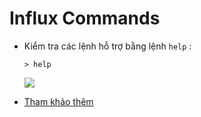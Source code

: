 # Influx Commands
- Kiểm tra các lệnh hỗ trợ bằng lệnh `help` :
    ```
    > help
    ```
    <img src=https://i.imgur.com/HqNJqiU.png>

- [Tham khảo thêm](https://docs.influxdata.com/influxdb/v1.8/tools/shell/)